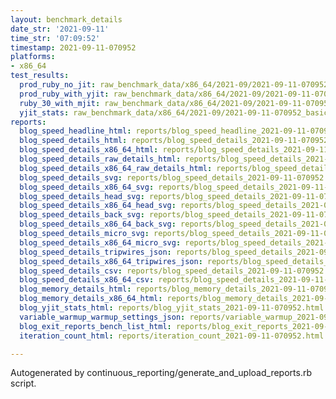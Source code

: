```yaml
---
layout: benchmark_details
date_str: '2021-09-11'
time_str: '07:09:52'
timestamp: 2021-09-11-070952
platforms:
- x86_64
test_results:
  prod_ruby_no_jit: raw_benchmark_data/x86_64/2021-09/2021-09-11-070952_basic_benchmark_prod_ruby_no_jit.json
  prod_ruby_with_yjit: raw_benchmark_data/x86_64/2021-09/2021-09-11-070952_basic_benchmark_prod_ruby_with_yjit.json
  ruby_30_with_mjit: raw_benchmark_data/x86_64/2021-09/2021-09-11-070952_basic_benchmark_ruby_30_with_mjit.json
  yjit_stats: raw_benchmark_data/x86_64/2021-09/2021-09-11-070952_basic_benchmark_yjit_stats.json
reports:
  blog_speed_headline_html: reports/blog_speed_headline_2021-09-11-070952.html
  blog_speed_details_html: reports/blog_speed_details_2021-09-11-070952.html
  blog_speed_details_x86_64_html: reports/blog_speed_details_2021-09-11-070952.x86_64.html
  blog_speed_details_raw_details_html: reports/blog_speed_details_2021-09-11-070952.raw_details.html
  blog_speed_details_x86_64_raw_details_html: reports/blog_speed_details_2021-09-11-070952.x86_64.raw_details.html
  blog_speed_details_svg: reports/blog_speed_details_2021-09-11-070952.svg
  blog_speed_details_x86_64_svg: reports/blog_speed_details_2021-09-11-070952.x86_64.svg
  blog_speed_details_head_svg: reports/blog_speed_details_2021-09-11-070952.head.svg
  blog_speed_details_x86_64_head_svg: reports/blog_speed_details_2021-09-11-070952.x86_64.head.svg
  blog_speed_details_back_svg: reports/blog_speed_details_2021-09-11-070952.back.svg
  blog_speed_details_x86_64_back_svg: reports/blog_speed_details_2021-09-11-070952.x86_64.back.svg
  blog_speed_details_micro_svg: reports/blog_speed_details_2021-09-11-070952.micro.svg
  blog_speed_details_x86_64_micro_svg: reports/blog_speed_details_2021-09-11-070952.x86_64.micro.svg
  blog_speed_details_tripwires_json: reports/blog_speed_details_2021-09-11-070952.tripwires.json
  blog_speed_details_x86_64_tripwires_json: reports/blog_speed_details_2021-09-11-070952.x86_64.tripwires.json
  blog_speed_details_csv: reports/blog_speed_details_2021-09-11-070952.csv
  blog_speed_details_x86_64_csv: reports/blog_speed_details_2021-09-11-070952.x86_64.csv
  blog_memory_details_html: reports/blog_memory_details_2021-09-11-070952.html
  blog_memory_details_x86_64_html: reports/blog_memory_details_2021-09-11-070952.x86_64.html
  blog_yjit_stats_html: reports/blog_yjit_stats_2021-09-11-070952.html
  variable_warmup_warmup_settings_json: reports/variable_warmup_2021-09-11-070952.warmup_settings.json
  blog_exit_reports_bench_list_html: reports/blog_exit_reports_2021-09-11-070952.bench_list.html
  iteration_count_html: reports/iteration_count_2021-09-11-070952.html

---
```

Autogenerated by continuous_reporting/generate_and_upload_reports.rb script.

